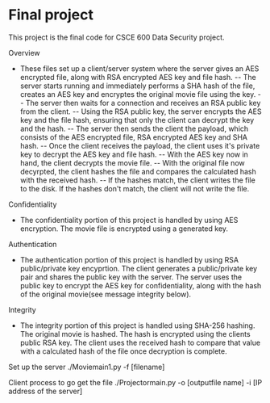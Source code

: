# Final project
This project is the final code for CSCE 600 Data Security project. 

Overview
- These files set up a client/server system where the server gives an AES encrypted file, along with RSA encrypted AES key and file hash.
-- The server starts running and immediately performs a SHA hash of the file, creates an AES key and encryptes the original movie file using the key.
-- The server then waits for a connection and receives an RSA public key from the client. 
-- Using the RSA public key, the server encrypts the AES key and the file hash, ensuring that only the client can decrypt the key and the hash.
-- The server then sends the client the payload, which consists of the AES encrypted file, RSA encrypted AES key and SHA hash.
-- Once the client receives the payload, the client uses it's private key to decrypt the AES key and file hash.
-- With the AES key now in hand, the client decrypts the movie file.
-- With the original file now decyrpted, the client hashes the file and compares the calculated hash with the received hash.
-- If the hashes match, the client writes the file to the disk. If the hashes don't match, the client will not write the file.


Confidentiality
- The confidentiality portion of this project is handled by using AES encryption.  The movie file is encrypted
  using a generated key. 

Authentication
- The authentication portion of this project is handled by using RSA public/private key encyprtion.
  The client generates a public/private key pair and shares the public key with the server.  The server 
  uses the public key to encrypt the AES key for confidentiality, along with the hash of the original movie(see message integrity below).

Integrity
- The integrity portion of this project is handled using SHA-256 hashing. The original movie is hashed. The hash is 
  encrypted using the clients public RSA key.  The client uses the received hash  to compare that value with a calculated 
  hash of the file once decryption is complete.


Set up the server
./Moviemain1.py -f [filename]

Client process to go get the file
./Projectormain.py -o [outputfile name] -i [IP address of the server]
